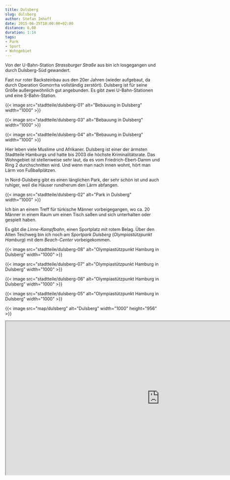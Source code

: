 ```yaml
---
title: Dulsberg
slug: dulsberg
author: Stefan Imhoff
date: 2015-06-25T18:00:00+02:00
distance: 6,08
duration: 1:14
tags:
- Park
- Sport
- Wohngebiet
---
```


Von der U-Bahn-Station *Strassburger Straße* aus bin ich losgegangen und durch Dulsberg-Süd gewandert.

Fast nur roter Backsteinbau aus den 20er Jahren (wieder aufgebaut, da durch Operation Gomorrha vollständig zerstört). Dulsberg ist für seine Größe außergewöhnlich gut angebunden. Es gibt zwei U-Bahn-Stationen und eine S-Bahn-Station.

{{< image src="stadtteile/dulsberg-01" alt="Bebauung in Dulsberg" width="1000" >}}

{{< image src="stadtteile/dulsberg-03" alt="Bebauung in Dulsberg" width="1000" >}}

{{< image src="stadtteile/dulsberg-04" alt="Bebauung in Dulsberg" width="1000" >}}

Hier leben viele Muslime und Afrikaner. Dulsberg ist einer der ärmsten Stadtteile Hamburgs und hatte bis 2003 die höchste Kriminalitätsrate. Das Wohngebiet ist stellenweise sehr laut, da es vom Friedrich-Ebert-Damm und Ring 2 durchschnitten wird. Und wenn man nach innen wohnt, hört man Lärm von Fußballplätzen.

In Nord-Dulsberg gibt es einen länglichen Park, der sehr schön ist und auch ruhiger, weil die Häuser rundherum den Lärm abfangen.

{{< image src="stadtteile/dulsberg-02" alt="Park in Dulsberg" width="1000" >}}

Ich bin an einem Treff für türkische Männer vorbeigegangen, wo ca. 20 Männer in einem Raum um einen Tisch saßen und sich unterhalten oder gespielt haben.

Es gibt die *Linne-Kampfbahn*, einen Sportplatz mit rotem Belag. Über den Alten Teichweg bin ich noch am *Sportpark Dulsberg* (*Olympiastützpunkt Hamburg*) mit dem *Beach-Center* vorbeigekommen.

{{< image src="stadtteile/dulsberg-08" alt="Olympiastützpunkt Hamburg in Dulsberg" width="1000" >}}

{{< image src="stadtteile/dulsberg-07" alt="Olympiastützpunkt Hamburg in Dulsberg" width="1000" >}}

{{< image src="stadtteile/dulsberg-06" alt="Olympiastützpunkt Hamburg in Dulsberg" width="1000" >}}

{{< image src="stadtteile/dulsberg-05" alt="Olympiastützpunkt Hamburg in Dulsberg" width="1000" >}}

{{< image src="map/dulsberg" alt="Dulsberg" width="1000" height="956" >}}

<iframe class="map" src="https://www.google.com/maps/d/u/0/embed?mid=1AnMqAxAuujp1SmoHMmTPpfvPCfQ" width="1000" height="500">
</iframe>

